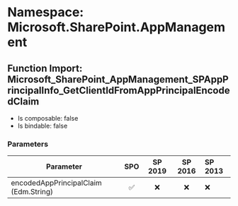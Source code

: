 # Namespace: Microsoft.SharePoint.AppManagement

## Function Import: Microsoft_SharePoint_AppManagement_SPAppPrincipalInfo_GetClientIdFromAppPrincipalEncodedClaim

- Is composable: false
- Is bindable: false

### Parameters

Parameter | SPO | SP 2019 | SP 2016 | SP 2013
----------|:---:|:-------:|:-------:|:-------
encodedAppPrincipalClaim (Edm.String) | ✅ | ❌ | ❌ | ❌
